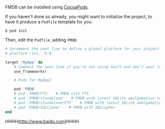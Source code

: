 
FMDB can be installed using [CocoaPods](https://cocoapods.org/).

If you haven't done so already, you might want to initialize the project, to have it produce a `Podfile` template for you:

```
$ pod init
```

Then, edit the `Podfile`, adding `FMDB`:

```ruby
# Uncomment the next line to define a global platform for your project
# platform :ios, '9.0'

target 'MyApp' do
    # Comment the next line if you're not using Swift and don't want to use dynamic frameworks
    use_frameworks!

    # Pods for MyApp2

    pod 'FMDB'
    # pod 'FMDB/FTS'   # FMDB with FTS
    # pod 'FMDB/standalone'   # FMDB with latest SQLite amalgamation source
    # pod 'FMDB/standalone/FTS'   # FMDB with latest SQLite amalgamation source and FTS
    # pod 'FMDB/SQLCipher'   # FMDB with SQLCipher
end
```

HHHH(http://www.baidu.com)HHHH
